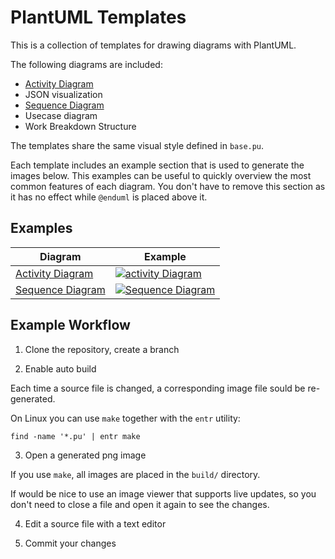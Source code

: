 # PlantUML Templates

This is a collection of templates for drawing diagrams with PlantUML.

The following diagrams are included:
* [Activity Diagram](https://github.com/dmitrvk/diagrams/blob/main/activity.pu)
* JSON visualization
* [Sequence Diagram](https://github.com/dmitrvk/diagrams/blob/main/sequence.pu)
* Usecase diagram
* Work Breakdown Structure

The templates share the same visual style defined in `base.pu`.

Each template includes an example section
that is used to generate the images below.
This examples can be useful
to quickly overview the most common features of each diagram.
You don't have to remove this section
as it has no effect while `@enduml` is placed above it.

## Examples

|Diagram|Example|
|---|---|
|[Activity Diagram](https://github.com/dmitrvk/diagrams/blob/main/activity.pu)|[![activity Diagram](https://dmitrvk.ml/public/diagrams/activity.png)](https://github.com/dmitrvk/diagrams/blob/main/activity.pu)|
|[Sequence Diagram](https://github.com/dmitrvk/diagrams/blob/main/sequence.pu)|[![Sequence Diagram](https://dmitrvk.ml/public/diagrams/sequence.png)](https://github.com/dmitrvk/diagrams/blob/main/sequence.pu)|

## Example Workflow

1. Clone the repository, create a branch

2. Enable auto build

Each time a source file is changed,
a corresponding image file sould be re-generated.

On Linux you can use `make` together with the `entr` utility:

```
find -name '*.pu' | entr make
```

3. Open a generated png image

If you use `make`, all images are placed in the `build/` directory.

If would be nice to use an image viewer that supports live updates,
so you don't need to close a file and open it again to see the changes.

4. Edit a source file with a text editor

5. Commit your changes
